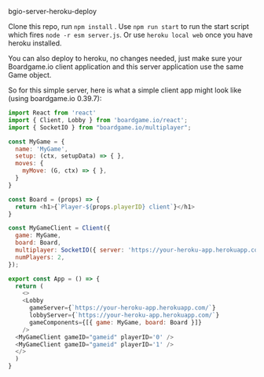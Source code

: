 bgio-server-heroku-deploy

Clone this repo, run `npm install` . Use `npm run start` to run the start script which fires `node -r esm server.js`. Or use `heroku local web` once you have heroku installed.

You can also deploy to heroku, no changes needed, just make sure your Boardgame.io client application and this server application use the same Game object.

So for this simple server, here is what a simple client app might look like (using boardgame.io 0.39.7):

```js
import React from 'react'
import { Client, Lobby } from 'boardgame.io/react';
import { SocketIO } from "boardgame.io/multiplayer";

const MyGame = {
  name: 'MyGame',
  setup: (ctx, setupData) => { },
  moves: {
    myMove: (G, ctx) => { },
  }
}

const Board = (props) => {
  return <h1>{`Player-${props.playerID} client`}</h1>
}

const MyGameClient = Client({
  game: MyGame,
  board: Board,
  multiplayer: SocketIO({ server: 'https://your-heroku-app.herokuapp.com/' }),
  numPlayers: 2,
});

export const App = () => {
  return (
    <>
    <Lobby
      gameServer={`https://your-heroku-app.herokuapp.com/`}
      lobbyServer={`https://your-heroku-app.herokuapp.com/`}
      gameComponents={[{ game: MyGame, board: Board }]}
    />
  <MyGameClient gameID="gameid" playerID='0' />
  <MyGameClient gameID="gameid" playerID='1' />
  </>
  )
}
```